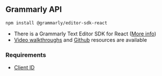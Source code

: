 ## Grammarly API
`npm install @grammarly/editor-sdk-react`
- There is a Grammarly Text Editor SDK for React ([More info]("https://developer.grammarly.com/docs/editor-sdk-react"))
- [Video walkthroughs]("https://www.youtube.com/watch?v=69XM7FXfaww") and [Github]("https://github.com/grammarly/grammarly-for-developers/tree/main/examples/editor-sdk-react") resources are available


### Requirements
- [Client ID]("https://developer.grammarly.com/docs/app-console#credentials")